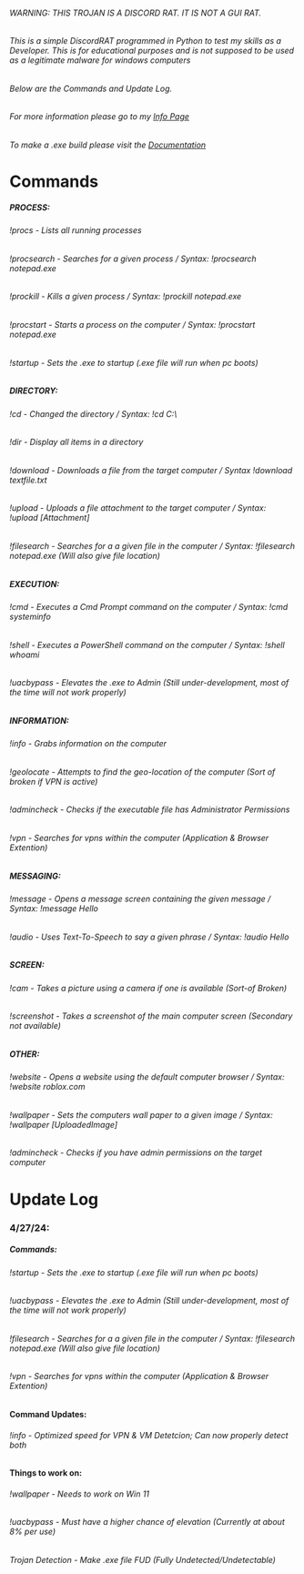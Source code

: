 ###### WARNING: THIS TROJAN IS A DISCORD RAT. IT IS NOT A GUI RAT.
###### This is a simple DiscordRAT programmed in Python to test my skills as a Developer. This is for educational purposes and is not supposed to be used as a legitimate malware for windows computers
###### Below are the Commands and Update Log.
###### For more information please go to my [Info Page](https://airstrike.school/Socrates)
###### To make a .exe build please visit the [Documentation](https://github.com/GiveUsername/ShittyTrojan.py/wiki)

# Commands

##### PROCESS:
###### !procs - Lists all running processes
###### !procsearch - Searches for a given process / Syntax: !procsearch notepad.exe
###### !prockill - Kills a given process / Syntax: !prockill notepad.exe
###### !procstart - Starts a process on the computer / Syntax: !procstart notepad.exe
###### !startup - Sets the .exe to startup (.exe file will run when pc boots)

##### DIRECTORY:
###### !cd - Changed the directory / Syntax: !cd C:\
###### !dir - Display all items in a directory
###### !download - Downloads a file from the target computer / Syntax !download textfile.txt
###### !upload - Uploads a file attachment to the target computer / Syntax: !upload [Attachment]
###### !filesearch - Searches for a a given file in the computer / Syntax: !filesearch notepad.exe (Will also give file location)

##### EXECUTION: 
###### !cmd - Executes a Cmd Prompt command on the computer / Syntax: !cmd systeminfo
###### !shell - Executes a PowerShell command on the computer / Syntax: !shell whoami
###### !uacbypass - Elevates the .exe to Admin (Still under-development, most of the time will not work properly)

##### INFORMATION:
###### !info - Grabs information on the computer
###### !geolocate - Attempts to find the geo-location of the computer (Sort of broken if VPN is active)
###### !admincheck - Checks if the executable file has Administrator Permissions
###### !vpn - Searches for vpns within the computer (Application & Browser Extention)

##### MESSAGING:
###### !message - Opens a message screen containing the given message / Syntax: !message Hello
###### !audio - Uses Text-To-Speech to say a given phrase / Syntax: !audio Hello

##### SCREEN:
###### !cam - Takes a picture using a camera if one is available (Sort-of Broken)
###### !screenshot - Takes a screenshot of the main computer screen (Secondary not available)

##### OTHER:
###### !website - Opens a website using the default computer browser / Syntax: !website roblox.com
###### !wallpaper - Sets the computers wall paper to a given image / Syntax: !wallpaper [UploadedImage]
###### !admincheck - Checks if you have admin permissions on the target computer

# Update Log

### 4/27/24:
##### Commands:
###### !startup - Sets the .exe to startup (.exe file will run when pc boots)
###### !uacbypass - Elevates the .exe to Admin (Still under-development, most of the time will not work properly)
###### !filesearch - Searches for a a given file in the computer / Syntax: !filesearch notepad.exe (Will also give file location)
###### !vpn - Searches for vpns within the computer (Application & Browser Extention)
#### Command Updates:
###### !info - Optimized speed for VPN & VM Detetcion; Can now properly detect both
#### Things to work on:
###### !wallpaper - Needs to work on Win 11
###### !uacbypass - Must have a higher chance of elevation (Currently at about 8% per use)
###### Trojan Detection - Make .exe file FUD (Fully Undetected/Undetectable)
